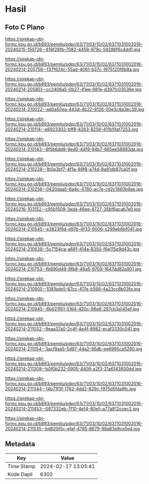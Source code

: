 # Hasil

## Foto C Plano

https://sirekap-obj-formc.kpu.go.id/b893/pemilu/pdpr/63/71/03/10/02/6371031002016-20240215-150726--818f26fb-7082-4458-979c-59286f6c4dd1.jpg

https://sirekap-obj-formc.kpu.go.id/b893/pemilu/pdpr/63/71/03/10/02/6371031002016-20240214-205758--f37f624c-55ad-4061-b37c-1975120f6b9a.jpg

https://sirekap-obj-formc.kpu.go.id/b893/pemilu/pdpr/63/71/03/10/02/6371031002016-20240214-205851--cc3406a5-0b27-41ee-981e-d397fc03536e.jpg

https://sirekap-obj-formc.kpu.go.id/b893/pemilu/pdpr/63/71/03/10/02/6371031002016-20240214-210022--ad0a50ea-443d-4b22-9126-00e3c8a3ec39.jpg

https://sirekap-obj-formc.kpu.go.id/b893/pemilu/pdpr/63/71/03/10/02/6371031002016-20240214-210114--e8923302-bff8-4263-8256-411b10af7253.jpg

https://sirekap-obj-formc.kpu.go.id/b893/pemilu/pdpr/63/71/03/10/02/6371031002016-20240214-210143--8f5b6dd8-9ed0-44f9-94b7-865ee58893da.jpg

https://sirekap-obj-formc.kpu.go.id/b893/pemilu/pdpr/63/71/03/10/02/6371031002016-20240214-210228--1b0a3bf7-4f1a-46f8-a74d-8a81db87ca0f.jpg

https://sirekap-obj-formc.kpu.go.id/b893/pemilu/pdpr/63/71/03/10/02/6371031002016-20240214-210256--0420daa5-6a4c-4780-ac7e-cd2c1660b9ae.jpg

https://sirekap-obj-formc.kpu.go.id/b893/pemilu/pdpr/63/71/03/10/02/6371031002016-20240216-103152--c95b1509-3ada-46ee-8727-35bf6acab7e0.jpg

https://sirekap-obj-formc.kpu.go.id/b893/pemilu/pdpr/63/71/03/10/02/6371031002016-20240214-210545--e3823f6d-d97b-4f33-9006-c299eb6bf041.jpg

https://sirekap-obj-formc.kpu.go.id/b893/pemilu/pdpr/63/71/03/10/02/6371031002016-20240214-210638--5c7154ca-a691-414a-8350-f6e115e9d43c.jpg

https://sirekap-obj-formc.kpu.go.id/b893/pemilu/pdpr/63/71/03/10/02/6371031002016-20240214-210753--fb890d49-9fb8-48a5-9709-1647dd82a901.jpg

https://sirekap-obj-formc.kpu.go.id/b893/pemilu/pdpr/63/71/03/10/02/6371031002016-20240214-210905--1081bde5-67cc-417e-b566-4a23cc8b03fa.jpg

https://sirekap-obj-formc.kpu.go.id/b893/pemilu/pdpr/63/71/03/10/02/6371031002016-20240214-210945--6b021f61-5164-420c-98e6-297cb3a145ef.jpg

https://sirekap-obj-formc.kpu.go.id/b893/pemilu/pdpr/63/71/03/10/02/6371031002016-20240214-211032--9eaa37a0-2c4f-4e4f-8982-ecaf3330c041.jpg

https://sirekap-obj-formc.kpu.go.id/b893/pemilu/pdpr/63/71/03/10/02/6371031002016-20240214-211054--3acf9aa5-5d97-44a2-95db-ee6995ce5290.jpg

https://sirekap-obj-formc.kpu.go.id/b893/pemilu/pdpr/63/71/03/10/02/6371031002016-20240214-211309--b0f0b232-0905-4d09-a2f3-21a6143930dd.jpg

https://sirekap-obj-formc.kpu.go.id/b893/pemilu/pdpr/63/71/03/10/02/6371031002016-20240214-211344--14b71f3f-1762-4dd2-829c-f975d5fda8fc.jpg

https://sirekap-obj-formc.kpu.go.id/b893/pemilu/pdpr/63/71/03/10/02/6371031002016-20240214-211453--087332eb-7f10-4e14-80e5-a77a812ccec2.jpg

https://sirekap-obj-formc.kpu.go.id/b893/pemilu/pdpr/63/71/03/10/02/6371031002016-20240214-211535--bd820f5c-efaf-4785-8679-98a83e9ce5e4.jpg


## Metadata

| Key        | Value               |
| ---------- | ------------------- |
| Time Stamp | 2024-02-17 13:05:41 |
| Kode Dapil | 6302                |



